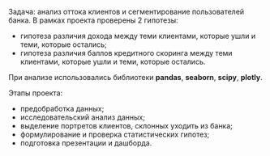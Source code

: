 Задача: анализ оттока клиентов и сегментирование пользователей банка. 
В рамках проекта проверены 2 гипотезы:

* гипотеза различия дохода между теми клиентами, которые ушли и теми, которые остались;
* гипотеза различия баллов кредитного скоринга между теми клиентами, которые ушли и теми, которые остались.

При анализе использовались библиотеки <b>pandas</b>, <b>seaborn</b>, <b>scipy</b>, <b>plotly</b>.

Этапы проекта:

* предобработка данных;
* исследовательский анализ данных;
* выделение портретов клиентов, склонных уходить из банка;
* формулирование и проверка статистических гипотез;
* подготовка презентации и дашборда.
